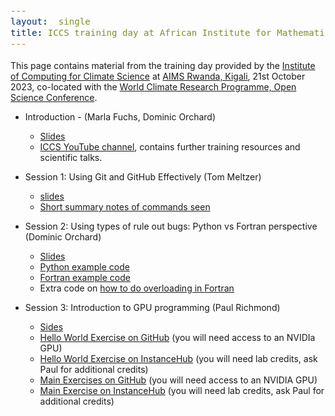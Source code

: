 ```yaml
---
layout:  single
title: ICCS training day at African Institute for Mathematical Sciences (AIMS), Kigali, Rwanda
---
```


<style>
div {
  font-size:12.5pt;
  text-align:justify;
  }
.article {
  width:80%;
}
</style>

This page contains material from the training day provided by the [Institute of Computing for Climate Science](https://iccs.cam.ac.uk) at [AIMS Rwanda, Kigali](https://aims.ac.rw/),
21st October 2023, co-located with the [World Climate Research Programme, Open Science Conference](https://wcrp-osc2023.org/).

* Introduction - (Marla Fuchs, Dominic Orchard)
  - [Slides](https://drive.google.com/file/d/18XctNDypALrgl14pKNbz-FOC7IhePgKJ/view?usp=sharing)
  - [ICCS YouTube channel](https://www.youtube.com/@instituteofcomputingforcli3982), contains further training resources and scientific talks.

* Session 1: Using Git and GitHub Effectively (Tom Meltzer)
  - [slides](https://zenodo.org/records/10034289)
  - [Short summary notes of commands seen](short-notes-git.html)

* Session 2: Using types of rule out bugs: Python vs Fortran perspective (Dominic Orchard)
  - [Slides](https://drive.google.com/file/d/1tuXnrbbND_cHmE5xpgIJ6u--CUaCiX2J/view?usp=drive_link)
  - [Python example code](typesTutorial/typesTutorial.py)
  - [Fortran example code](typesTutorial/typesTutorial.f90)
  - Extra code on [how to do overloading in Fortran](https://gist.github.com/dorchard/3cc13fe75d6d109cb75ec11d41ddc104)

* Session 3: Introduction to GPU programming (Paul Richmond)
   - [Sides](https://drive.google.com/file/d/10RAsyQpuhgy-OSSRkkwxWS2WQ_c4vS5E/view?usp=sharing)
   - [Hello World Exercise on GitHub](https://github.com/Cambridge-ICCS/CUDAHelloWorld) (you will need access to an NVIDIa GPU)
   - [Hello World Exercise on InstanceHub](https://www.instancehub.com/labs/5/) (you will need lab credits, ask Paul for additional credits)
   - [Main Exercises on GitHub](https://github.com/Cambridge-ICCS/CUDAHelloWorld) (you will need access to an NVIDIA GPU)
   - [Main Exercise on InstanceHub](https://www.instancehub.com/labs/6/) (you will need lab credits, ask Paul for additional credits)
